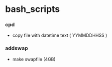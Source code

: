 # bash_scripts

### cpd
 * copy file with datetime text ( YYMMDDHHSS )

### addswap
 * make swapfile (4GB)

